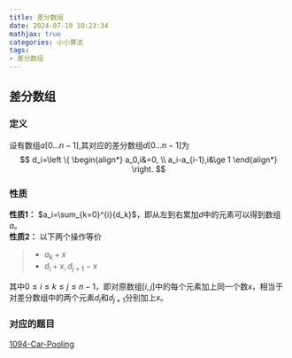 ```yaml
---
title: 差分数组
date: 2024-07-10 10:23:34
mathjax: true
categories: 小小算法
tags:
- 差分数组
---
```

## 差分数组
### 定义
设有数组$a[0...n-1]$,其对应的差分数组$d[0...n-1]$为
$$
    d_i=\left
    \{
        \begin{align*}
            a_0,i&=0, \\
            a_i-a_{i-1},i&\ge 1
        \end{align*}
        \right.
$$
### 性质
**性质1：** $a_i=\sum_{k=0}^{i}{d_k}$，即从左到右累加$d$中的元素可以得到数组$a$。  
**性质2：** 以下两个操作等价  
>- $a_k+x$ 
>- $d_i+x,d_{j+1}-x$  

其中$0 \le i\le k \le j \le n-1$，即对原数组$[i,j]$中的每个元素加上同一个数$x$，相当于对差分数组中的两个元素$d_i$和$d_{j+1}$分别加上$x$。

### 对应的题目

[1094-Car-Pooling](./1094-Car-Pooling)